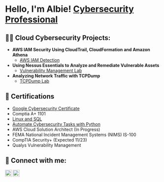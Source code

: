 <h1>Hello, I'm Albie! <a href="[https://www.linkedin.com/in/joshmadakor/](https://www.linkedin.com/in/albert-gaguski-1b80bb23a/)">Cybersecurity Professional</a></h1>

<h2>👨‍💻 Cloud Cybersecurity Projects:</h2>

- <b>AWS IAM Security Using CloudTrail, CloudFormation and Amazon Athena</b>
  - [AWS IAM Detection](https://github.com/AlbieGaguski/AWS-IAM-Security-Workshop/tree/main)
- <b>Using Nessus Essentials to Analyze and Remediate Vulnerable Assets</b>
  - [Vulnerability Management Lab](https://github.com/AlbieGaguski/NessusVulManage/tree/main)
- <b>Analyzing Network Traffic with TCPDump</b>
  - [TCPDump Lab](https://github.com/AlbieGaguski/Analyzing-Network-Traffic-with-TCPDump/tree/main)

<h2>📜 Certifications</h2>

- [Google Cybersecurity Certificate](https://www.credly.com/badges/bea17706-dcc6-4f96-9b75-4eb32711925c/linked_in_profile)
- Comptia A+ 1101
- [Linux and SQL](https://www.coursera.org/account/accomplishments/certificate/ES7Z7SV9MHDX)
- [Automate Cybersecurity Tasks with Python](https://www.coursera.org/account/accomplishments/certificate/JKNCDNNYW2GS)
- AWS Cloud Solution Architect (In Progress)
- FEMA National Incident Management Systems (NIMS) IS-100
- CompTIA Security+ (Expected 11/23)
- Qualys Vulnerability Management


<h2> 🤳 Connect with me:</h2>

[<img align="left" alt="JoshMadakor | LinkedIn" width="22px" src="https://cdn.jsdelivr.net/npm/simple-icons@v3/icons/linkedin.svg" />][linkedin]
[<img align="left" alt="JoshMadakor | Instagram" width="22px" src="https://cdn.jsdelivr.net/npm/simple-icons@v3/icons/instagram.svg" />][instagram]

[twitter]: https://twitter.com/joshmadakor
[instagram]: https://www.instagram.com/albiegee/
[linkedin]: https://www.linkedin.com/in/albert-gaguski-1b80bb23a/

<!--
**joshmadakor1/joshmadakor1** is a ✨ _special_ ✨ repository because its `README.md` (this file) appears on your GitHub profile.

Here are some ideas to get you started:

- 🔭 I’m currently working on ...
- 🌱 I’m currently learning ...
- 👯 I’m looking to collaborate on ...
- 🤔 I’m looking for help with ...
- 💬 Ask me about ...
- 📫 How to reach me: ...
- 😄 Pronouns: ...
- ⚡ Fun fact: ...
-->
